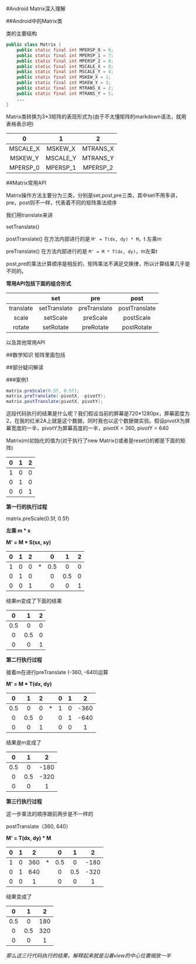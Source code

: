 #Android Matrix深入理解


##Android中的Matrix类

类的主要结构

```java
public class Matrix {
    public static final int MPERSP_0 = 6;
    public static final int MPERSP_1 = 7;
    public static final int MPERSP_2 = 8;
    public static final int MSCALE_X = 0;
    public static final int MSCALE_Y = 4;
    public static final int MSKEW_X = 1;
    public static final int MSKEW_Y = 3;
    public static final int MTRANS_X = 2;
    public static final int MTRANS_Y = 5;
    ...
}
```   

Matrix类转换为3*3矩阵的表现形式为(由于不太懂矩阵的markdown语法，就用表格表示吧)

|      0        |      1        |     2     |
| :-----------: | :-----------: | :-------: |
|  MSCALE_X     |   MSKEW_X     | MTRANS_X  |
|   MSKEW_Y     |   MSCALE_Y    | MTRANS_Y  |
| MPERSP_0      |   MPERSP_1    | MPERSP_2  |




##Matrix常用API

Matrix操作方法主要分为三类，分别是set,post,pre三类，其中set不用多讲，pre，post则不一样，代表着不同的矩阵乘法顺序

我们用translate来讲

setTranslate() 

postTranslate() 在方法内部进行的是 `M' = T(dx, dy) * M`，t 左乘m

preTranslate()  在方法内部进行的是 `M' = M * T(dx, dy)`，m左乘t

post,pre的乘法计算顺序是相反的，矩阵乘法不满足交换律，所以计算结果几乎是不同的。

**常用API包括下面的组合形式**

|         |  set  |   pre  |  post |
| :-----: |:-----:| :----: | :---: |
|translate|setTranslate|preTranslate|postTranslate|
|  scale  |setScale|preScale|postScale|
| rotate  |setRotate|preRotate|postRotate|

以及其他常用API



##数学知识
矩阵里面包括




##部分疑问解读

###案例1
```java
matrix.preScale(0.5f, 0.5f);
matrix.preTranslate(-pivotX, -pivotY);
matrix.postTranslate(pivotX, pivotY);
```
这段代码执行的结果是什么呢？我们假设当前的屏幕是720*1280px，屏幕密度为2，在我的红米2A上就是这个数据，同时我也以这个数据做实验。假设pivotX为屏幕宽度的一半，pivotY为屏幕高度的一半，pivotX = 360, pivotY = 640

Matrix(m)初始化的值为(对于执行了new Matrix()或者是reset()的都是下面的矩阵)

|     0   |     1    |     2     |
| :-----: | :------: | :-------: |
|    1    |    0     |     0     |
|    0    |    1     |     0     |
|    0    |    0     |     1     |


**第一行的执行过程**

matrix.preScale(0.5f, 0.5f)

**左乘 m * s**

**M' = M * S(sx, sy)**


|  0  |  1  |  2  |      |  0  |  1  |  2  |
| :-: | :-: | :-: | :-:  | :-: | :-: | :-: |
|  1  |  0  |  0  |  *   | 0.5 |  0  |  0  |
|  0  |  1  |  0  |      |  0  | 0.5 |  0  |
|  0  |  0  |  1  |      |  0  |  0  |  1  |


结果m变成了下面的结果

| 0 | 1 | 2 |
|:-:|:-:|:-:|
|0.5| 0 | 0 |
| 0 |0.5| 0 |
| 0 | 0 | 1 |


**第二行执行过程**

接着m在进行preTranslate (-360, -640)运算

**M' = M * T(dx, dy)**


| 0 | 1 | 2 |      | 0 | 1 | 2 |
|:-:|:-:|:-:| :-:  |:-:|:-:|:-:|
|0.5| 0 | 0 |  *   | 1 | 0 |-360|
| 0 |0.5| 0 |      | 0 | 1 |-640|  
| 0 | 0 | 1 |      | 0 | 0 | 1 |



结果是m变成了

| 0 | 1 | 2 |
|:-:|:-:|:-:|
|0.5| 0 |-180|
| 0 |0.5|-320|
| 0 | 0 | 1 |

**第三行执行过程**

这一步乘法的顺序跟前两步是不一样的

postTranslate（360, 640）

**M' = T(dx, dy) * M**



| 0 | 1 | 2 |     | 0 | 1 | 2 |
|:-:|:-:|:-:| :-: |:-:|:-:|:-:|
| 1 | 0 |360|  *  |0.5| 0 |-180|
| 0 | 1 |640|     | 0 |0.5|-320|
| 0 | 0 | 1 |     | 0 | 0 | 1 |


结果变成了

| 0 | 1 | 2 |
|:-:|:-:|:-:|
|0.5| 0 |180|
| 0 |0.5|320|
| 0 | 0 | 1 |


*那么这三行代码执行的结果，解释起来就是沿着view的中心位置缩放一半*















